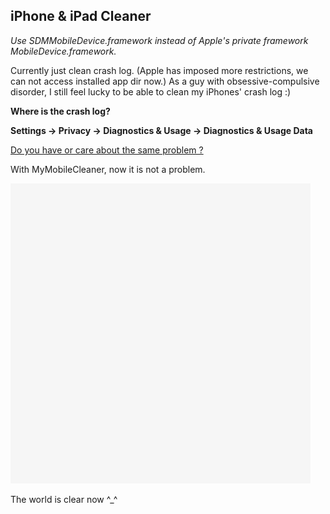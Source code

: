 
## iPhone &amp; iPad Cleaner ##

*Use SDMMobileDevice.framework instead of Apple's private framework MobileDevice.framework.*

Currently just clean crash log. (Apple has imposed more restrictions, we can not access installed app dir now.)
As a guy with obsessive-compulsive disorder, I still feel lucky to be able to clean my iPhones' crash log :)

**Where is the crash log?**

**Settings -> Privacy -> Diagnostics & Usage -> Diagnostics & Usage Data**

[Do you have or care about the same problem ?](https://v2ex.com/t/188500)

With MyMobileCleaner, now it is not a problem.

![screenshot](screenshot/screenshot.gif)

The world is clear now ^_^
